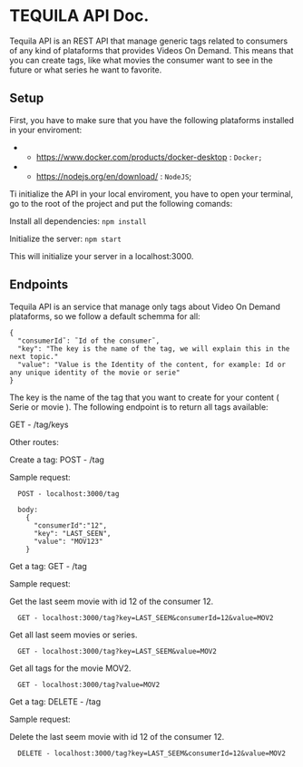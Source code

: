 # TEQUILA API Doc.

Tequila API is an REST API that manage generic tags related to consumers of any kind of plataforms that provides Videos On Demand. This means that you can create tags, like what movies the consumer want to see in the future or what series he want to favorite. 

## Setup

First, you have to make sure that you have the following plataforms installed in your enviroment:

- * https://www.docker.com/products/docker-desktop : `Docker;`
- * https://nodejs.org/en/download/ : `NodeJS`;

Ti initialize the API in your local enviroment, you have to open your terminal, go to the root of the project and put the following comands:

Install all dependencies:
```npm install```

Initialize the server:
```npm start```

This will initialize your server in a localhost:3000.

## Endpoints

Tequila API is an service that manage only tags about Video On Demand plataforms, so we follow a default schemma for all:

```
{
  "consumerId˜: ˜Id of the consumer˜,
  "key": "The key is the name of the tag, we will explain this in the next topic."
  "value": "Value is the Identity of the content, for example: Id or any unique identity of the movie or serie"
}
```

The key is the name of the tag that you want to create for your content ( Serie or movie ). The following endpoint is to return all tags available:

GET - /tag/keys

Other routes:

Create a tag:
POST - /tag

Sample request: 

```
  POST - localhost:3000/tag
  
  body: 
    {
      "consumerId":"12",
      "key": "LAST_SEEN",
      "value": "MOV123"
    }
``` 

Get a tag:
GET - /tag

Sample request: 

Get the last seem movie with id 12 of the consumer 12.
```
  GET - localhost:3000/tag?key=LAST_SEEM&consumerId=12&value=MOV2
``` 

Get all last seem movies or series.
```
  GET - localhost:3000/tag?key=LAST_SEEM&value=MOV2
``` 

Get all tags for the movie MOV2.
```
  GET - localhost:3000/tag?value=MOV2
``` 

Get a tag:
DELETE - /tag

Sample request: 

Delete the last seem movie with id 12 of the consumer 12.
```
  DELETE - localhost:3000/tag?key=LAST_SEEM&consumerId=12&value=MOV2
``` 








